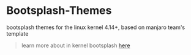 # Bootsplash-Themes

bootsplash themes for the linux kernel 4.14+, based on manjaro team's template

> learn more about in kernel bootsplash [here](https://lists.freedesktop.org/archives/dri-devel/2017-December/160242.html)

